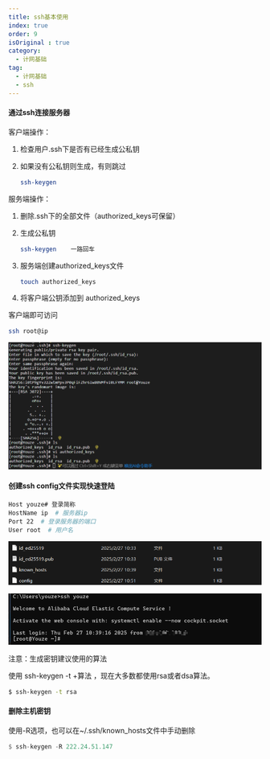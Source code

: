 ```yaml
---
title: ssh基本使用
index: true
order: 9
isOriginal : true
category:
  - 计网基础
tag:
  - 计网基础
  - ssh
---
```


#### 通过ssh连接服务器

客户端操作：

1. 检查用户.ssh下是否有已经生成公私钥
2. 如果没有公私钥则生成，有则跳过

   ```bash
   ssh-keygen
   ```

服务端操作：

1. 删除.ssh下的全部文件（authorized_keys可保留）
2. 生成公私钥

   ```bash
   ssh-keygen    一路回车
   ```
3. 服务端创建authorized_keys文件

   ```bash
   touch authorized_keys
   ```
4. 将客户端公钥添加到 authorized\_keys

客户端即可访问

```bash
ssh root@ip
```

![image](assets/image-20250227105307-o9ogiag.png)

#### 创建ssh config文件实现快速登陆

```bash
Host youze# 登录简称
HostName ip  # 服务器ip
Port 22  # 登录服务器的端口
User root  # 用户名
```

![image](assets/image-20250227105228-kkbglu3.png)

![image](assets/image-20250227105209-bvlf4lu.png)

注意：生成密钥建议使用的算法

使用 ssh-keygen -t +算法 ，现在大多数都使用rsa或者dsa算法。

```bash
$ ssh-keygen -t rsa
```

#### 删除主机密钥

使用-R选项，也可以在~/.ssh/known_hosts文件中手动删除

```rust
$ ssh-keygen -R 222.24.51.147
```

‍
